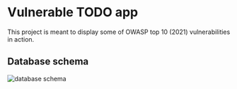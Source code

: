 # Vulnerable TODO app

This project is meant to display some of OWASP top 10 (2021) vulnerabilities in action.

## Database schema

![database schema](/doc/assets/dbschema.png)
